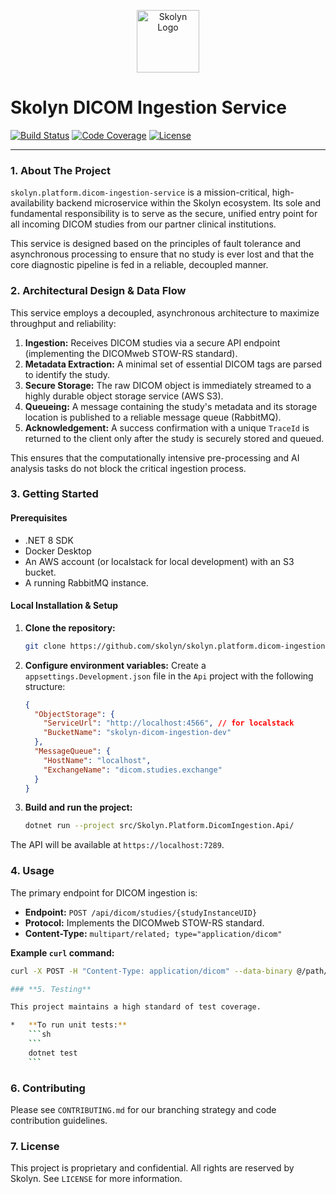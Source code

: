 <p align="center">
  <img src="[[URL_to_Skolyn_Logo_High_Res.png](https://media.licdn.com/dms/image/v2/D4D0BAQFeCGt8UPcXNw/img-crop_100/B4DZb7vgcPGwAM-/0/1747980258542?e=1757548800&v=beta&t=pE_RAI5RYntm1cShSCllYMsM8mYGBMTgOdULESyr_nE)]" alt="Skolyn Logo" width="100"/>
</p>

# Skolyn DICOM Ingestion Service

[![Build Status](https://img.shields.io/badge/build-passing-brightgreen)]([Link_to_CI_Pipeline])
[![Code Coverage](https://img.shields.io/badge/coverage-95%25-brightgreen)]([Link_to_Coverage_Report])
[![License](https://img.shields.io/badge/license-Proprietary-red)](LICENSE)

---

### **1. About The Project**

`skolyn.platform.dicom-ingestion-service` is a mission-critical, high-availability backend microservice within the Skolyn ecosystem. Its sole and fundamental responsibility is to serve as the secure, unified entry point for all incoming DICOM studies from our partner clinical institutions.

This service is designed based on the principles of fault tolerance and asynchronous processing to ensure that no study is ever lost and that the core diagnostic pipeline is fed in a reliable, decoupled manner.

### **2. Architectural Design & Data Flow**

This service employs a decoupled, asynchronous architecture to maximize throughput and reliability:

1.  **Ingestion:** Receives DICOM studies via a secure API endpoint (implementing the DICOMweb STOW-RS standard).
2.  **Metadata Extraction:** A minimal set of essential DICOM tags are parsed to identify the study.
3.  **Secure Storage:** The raw DICOM object is immediately streamed to a highly durable object storage service (AWS S3).
4.  **Queueing:** A message containing the study's metadata and its storage location is published to a reliable message queue (RabbitMQ).
5.  **Acknowledgement:** A success confirmation with a unique `TraceId` is returned to the client only after the study is securely stored and queued.

This ensures that the computationally intensive pre-processing and AI analysis tasks do not block the critical ingestion process.

### **3. Getting Started**

#### **Prerequisites**

*   .NET 8 SDK
*   Docker Desktop
*   An AWS account (or localstack for local development) with an S3 bucket.
*   A running RabbitMQ instance.

#### **Local Installation & Setup**

1.  **Clone the repository:**
    ```sh
    git clone https://github.com/skolyn/skolyn.platform.dicom-ingestion-service.git
    ```
2.  **Configure environment variables:** Create a `appsettings.Development.json` file in the `Api` project with the following structure:
    ```json
    {
      "ObjectStorage": {
        "ServiceUrl": "http://localhost:4566", // for localstack
        "BucketName": "skolyn-dicom-ingestion-dev"
      },
      "MessageQueue": {
        "HostName": "localhost",
        "ExchangeName": "dicom.studies.exchange"
      }
    }
    ```
3.  **Build and run the project:**
    ```sh
    dotnet run --project src/Skolyn.Platform.DicomIngestion.Api/
    ```
The API will be available at `https://localhost:7289`.

### **4. Usage**

The primary endpoint for DICOM ingestion is:

*   **Endpoint:** `POST /api/dicom/studies/{studyInstanceUID}`
*   **Protocol:** Implements the DICOMweb STOW-RS standard.
*   **Content-Type:** `multipart/related; type="application/dicom"`

**Example `curl` command:**
```sh
curl -X POST -H "Content-Type: application/dicom" --data-binary @/path/to/your/dicomfile.dcm http://localhost:5289/api/dicom/studies/{study-uid}```

### **5. Testing**

This project maintains a high standard of test coverage.

*   **To run unit tests:**
    ```sh
    ```
    dotnet test
    ```
```
### **6. Contributing**

Please see `CONTRIBUTING.md` for our branching strategy and code contribution guidelines.

### **7. License**

This project is proprietary and confidential. All rights are reserved by Skolyn. See `LICENSE` for more information.
